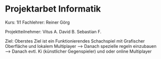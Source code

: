 # Projektarbet Informatik     
Kurs: 1I1                                        Fachlehrer: Reiner Görg

Projektteilnehmer: Vitus A. David B. Sebastian F.

Ziel: Oberstes Ziel ist ein Funktionierendes Schachspiel mit Grafischer Oberfläche und lokalem Multiplayer
      --> Danach spezielle regeln einzubauen 
      --> Danach evtl. Ki (künstlicher Gegenspieler) und oder online Multiplayer
